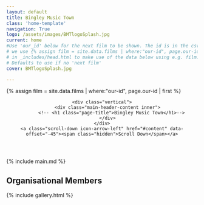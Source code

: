 ```yaml
---
layout: default
title: Bingley Music Town
class: 'home-template'
navigation: True
logo: /assets/images/BMTlogoSplash.jpg
current: home
#Use 'our_id' below for the next film to be shown. The id is in the csv file
# we use {% assign film = site.data.films | where:"our-id", page.our-id | first  %}
# in _includes/head.html to make use of the data below using e.g. film.main-image
# Defaults to use if no 'next film'
cover: BMTlogoSplash.jpg

---
```

<!-- < default -->
<!-- The tag above means - insert everything in this file into the [body] of the default.hbs template -->
<!-- Get the next film data -->
{% assign film = site.data.films | where:"our-id", page.our-id | first  %}
<!-- The big featured header  -->
<header class="main-header" style="background-image: url({{ site.baseurl }}/assets/images/{{ page.cover }})">

    <div class="vertical">
        <div class="main-header-content inner">
           <!-- <h1 class="page-title">Bingley Music Town</h1>-->
        </div>
    </div>
    <a class="scroll-down icon-arrow-left" href="#content" data-offset="-45"><span class="hidden">Scroll Down</span></a>

</header>

<!-- The main content area on the homepage -->
<main id="content" class="content" role="main" markdown="1">
{% include main.md %}

## Organisational Members
{% include gallery.html %}
</main>
